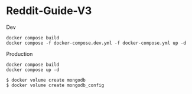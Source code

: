 # Reddit-Guide-V3


Dev
```
docker compose build
docker compose -f docker-compose.dev.yml -f docker-compose.yml up -d
```

Production
```
docker compose build
docker compose up -d
```




```
$ docker volume create mongodb
$ docker volume create mongodb_config
```